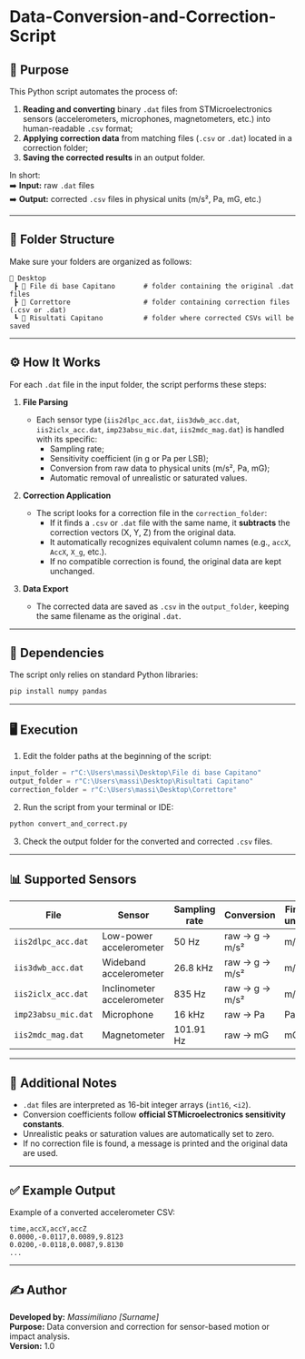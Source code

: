 # Data-Conversion-and-Correction-Script

## 🎯 Purpose

This Python script automates the process of:
1. **Reading and converting** binary `.dat` files from STMicroelectronics sensors (accelerometers, microphones, magnetometers, etc.) into human-readable `.csv` format;  
2. **Applying correction data** from matching files (`.csv` or `.dat`) located in a correction folder;  
3. **Saving the corrected results** in an output folder.

In short:  
➡️ **Input:** raw `.dat` files  
➡️ **Output:** corrected `.csv` files in physical units (m/s², Pa, mG, etc.)

---

## 📁 Folder Structure

Make sure your folders are organized as follows:

```
📂 Desktop
 ┣ 📂 File di base Capitano       # folder containing the original .dat files
 ┣ 📂 Correttore                  # folder containing correction files (.csv or .dat)
 ┗ 📂 Risultati Capitano          # folder where corrected CSVs will be saved
```

---

## ⚙️ How It Works

For each `.dat` file in the input folder, the script performs these steps:

1. **File Parsing**
   - Each sensor type (`iis2dlpc_acc.dat`, `iis3dwb_acc.dat`, `iis2iclx_acc.dat`, `imp23absu_mic.dat`, `iis2mdc_mag.dat`) is handled with its specific:
     - Sampling rate;
     - Sensitivity coefficient (in g or Pa per LSB);
     - Conversion from raw data to physical units (m/s², Pa, mG);
     - Automatic removal of unrealistic or saturated values.

2. **Correction Application**
   - The script looks for a correction file in the `correction_folder`:
     - If it finds a `.csv` or `.dat` file with the same name, it **subtracts** the correction vectors (X, Y, Z) from the original data.
     - It automatically recognizes equivalent column names (e.g., `accX`, `AccX`, `X_g`, etc.).
     - If no compatible correction is found, the original data are kept unchanged.

3. **Data Export**
   - The corrected data are saved as `.csv` in the `output_folder`, keeping the same filename as the original `.dat`.

---

## 🧩 Dependencies

The script only relies on standard Python libraries:

```bash
pip install numpy pandas
```

---

## 🖥️ Execution

1. Edit the folder paths at the beginning of the script:

```python
input_folder = r"C:\Users\massi\Desktop\File di base Capitano"
output_folder = r"C:\Users\massi\Desktop\Risultati Capitano"
correction_folder = r"C:\Users\massi\Desktop\Correttore"
```

2. Run the script from your terminal or IDE:

```bash
python convert_and_correct.py
```

3. Check the output folder for the converted and corrected `.csv` files.

---

## 📊 Supported Sensors

| File | Sensor | Sampling rate | Conversion | Final units |
|------|---------|----------------|-------------|--------------|
| `iis2dlpc_acc.dat` | Low-power accelerometer | 50 Hz | raw → g → m/s² | m/s² |
| `iis3dwb_acc.dat` | Wideband accelerometer | 26.8 kHz | raw → g → m/s² | m/s² |
| `iis2iclx_acc.dat` | Inclinometer accelerometer | 835 Hz | raw → g → m/s² | m/s² |
| `imp23absu_mic.dat` | Microphone | 16 kHz | raw → Pa | Pa |
| `iis2mdc_mag.dat` | Magnetometer | 101.91 Hz | raw → mG | mG |

---

## 🧠 Additional Notes

- `.dat` files are interpreted as 16-bit integer arrays (`int16`, `<i2`).
- Conversion coefficients follow **official STMicroelectronics sensitivity constants**.
- Unrealistic peaks or saturation values are automatically set to zero.
- If no correction file is found, a message is printed and the original data are used.

---

## ✅ Example Output

Example of a converted accelerometer CSV:

```csv
time,accX,accY,accZ
0.0000,-0.0117,0.0089,9.8123
0.0200,-0.0118,0.0087,9.8130
...
```

---

## ✍️ Author

**Developed by:** *Massimiliano [Surname]*  
**Purpose:** Data conversion and correction for sensor-based motion or impact analysis.  
**Version:** 1.0  
